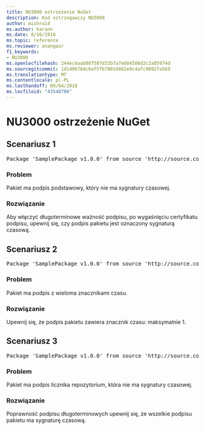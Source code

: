 ```yaml
---
title: NU3000 ostrzeżenie NuGet
description: Kod ostrzegawczy NU3000
author: mishra14
ms.author: karann
ms.date: 8/16/2018
ms.topic: reference
ms.reviewer: anangaur
f1_keywords:
- NU3000
ms.openlocfilehash: 244ec6aab887507d33bfa7e884586d2c2a85974d
ms.sourcegitcommit: 1d1406764c6af5fb7801d462e0c4afc9092fa569
ms.translationtype: MT
ms.contentlocale: pl-PL
ms.lasthandoff: 09/04/2018
ms.locfileid: "43548706"
---
```

# <a name="nuget-warning-nu3000"></a>NU3000 ostrzeżenie NuGet

## <a name="scenario-1"></a>Scenariusz 1

<pre>Package 'SamplePackage v1.0.0' from source 'http://source.com/index.json': The primary signature does not have a timestamp.</pre>

### <a name="issue"></a>Problem

Pakiet ma podpis podstawowy, który nie ma sygnatury czasowej.


### <a name="solution"></a>Rozwiązanie

Aby włączyć długoterminowe ważność podpisu, po wygaśnięciu certyfikatu podpisu, upewnij się, czy podpis pakietu jest oznaczony sygnaturą czasową.



## <a name="scenario-2"></a>Scenariusz 2

<pre>Package 'SamplePackage v1.0.0' from source 'http://source.com/index.json': Multiple timestamps are not accepted.</pre>

### <a name="issue"></a>Problem

Pakiet ma podpis z wieloma znacznikami czasu.


### <a name="solution"></a>Rozwiązanie

Upewnij się, że podpis pakietu zawiera znacznik czasu: maksymalnie 1.



## <a name="scenario-3"></a>Scenariusz 3

<pre>Package 'SamplePackage v1.0.0' from source 'http://source.com/index.json': The repository countersignature does not have a timestamp.</pre>

### <a name="issue"></a>Problem

Pakiet ma podpis licznika repozytorium, która nie ma sygnatury czasowej.


### <a name="solution"></a>Rozwiązanie

Poprawność podpisu długoterminowych upewnij się, że wszelkie podpisu pakietu ma sygnaturę czasową.


